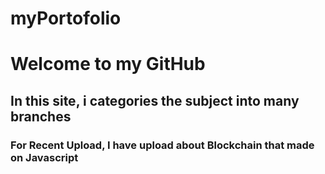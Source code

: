 # myPortofolio

# Welcome to my GitHub

## In this site, i categories the subject into many branches

### For Recent Upload, I have upload about Blockchain that made on Javascript
